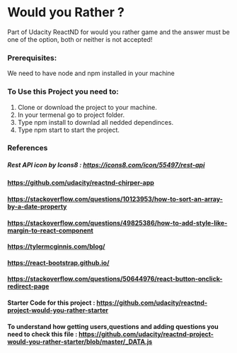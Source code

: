 # Would you Rather ?
Part of Udacity ReactND for would you rather game and the answer must be one of the option, both or neither is not accepted! 

### Prerequisites:
We need to have node and npm installed in your machine

### To Use this Project you need to:

1. Clone or download the project to your machine.
2. In your termenal go to project folder.
3. Type npm install to downlad all nedded dependinces.
4. Type npm start to start the project.

### References
##### Rest API icon by Icons8 : https://icons8.com/icon/55497/rest-api 
 #### https://github.com/udacity/reactnd-chirper-app
 #### https://stackoverflow.com/questions/10123953/how-to-sort-an-array-by-a-date-property
 #### https://stackoverflow.com/questions/49825386/how-to-add-style-like-margin-to-react-component
 #### https://tylermcginnis.com/blog/
 #### https://react-bootstrap.github.io/
 #### https://stackoverflow.com/questions/50644976/react-button-onclick-redirect-page
 #### Starter Code for this project : https://github.com/udacity/reactnd-project-would-you-rather-starter
 #### To understand how getting users,questions and adding questions you need to check this file : https://github.com/udacity/reactnd-project-would-you-rather-starter/blob/master/_DATA.js







